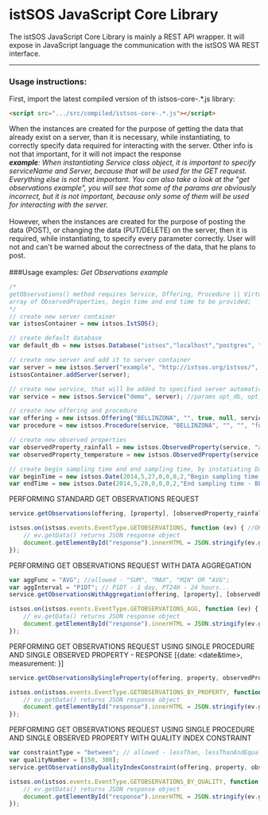 # istSOS JavaScript Core Library

The istSOS JavaScript Core Library is mainly a REST API wrapper. 
It will expose in JavaScript language the communication with the istSOS WA REST interface.

---

### Usage instructions:
First, import the latest compiled version of th istsos-core-.*.js library:
```HTML
<script src=".../src/compiled/istsos-core-.*.js"></script>
```
When the instances are created for the purpose of getting the data that already
exist on a server, than it is necessary, while instantiating, to correctly specify data required for
interacting with the server. Other info is not that important, for it will not impact the response<br/>
_**example**: When instantiating Service class object, it is important to specify serviceName and Server, 
because that will be used for the GET request. Everything else is not that important. You can also take
a look at the "get observations example", you will see that some of the params are obviously incorrect,
but it is not important, because only some of them will be used for interacting with the server._<br/>
<br/>
However, when the instances are created for the purpose of posting the data (POST), or changing the
data (PUT/DELETE) on the server, then it is required, while instantiating, to specify every parameter 
correctly. User will not and can't be warned about the correctness of the data, that he plans to post.
<br/>
<br/>
###Usage examples:
_Get Observations example_
```javascript
/*
getObservations() method requires Service, Offering, Procedure || VirtualProcedure, 
array of ObservedProperties, begin time and end time to be provided;
*/
// create new server container
var istsosContainer = new istsos.IstSOS();

// create default database
var default_db = new istsos.Database("istsos","localhost","postgres", "postgres", 5432);

// create new server and add it to server container
var server = new istsos.Server("example", "http://istsos.org/istsos/", defaultDb);
istsosContainer.addServer(server);

// create new service, that will be added to specified server automatically upon instatiation
var service = new istsos.Service("demo", server); //params opt_db, opt_config, opt_epsg are optional

// create new offering and procedure
var offering = new istsos.Offering("BELLINZONA", "", true, null, service);
var procedure = new istsos.Procedure(service, "BELLINZONA", "", "", "foi", 3857, 25,35,45, [], "insitu-fixed-point", "");)

// create new observed properties
var observedProperty_rainfall = new istsos.ObservedProperty(service, "air-rainfall", "urn:ogc:def:parameter:x-istsos:1.0:meteo:air:rainfall", "", null, null;
var observedProperty_temperature = new istsos.ObservedProperty(service, "air-temperature", "urn:ogc:def:parameter:x-istsos:1.0:meteo:air:temperature", "", null, null);

// create begin sampling time and end sampling time, by instatiating Date class objects
var beginTime = new istsos.Date(2014,5,27,0,0,0,2,"Begin sampling time - BELLINZONA"); // OR JUST A STRING "2014-05-27T00:00:00+02:00"
var endTime = new istsos.Date(2014,5,28,0,0,0,2,"End sampling time - BELLINZONA");// OR JUST A STRING "2014-05-28T00:00:00+02:00"
```

PERFORMING STANDARD GET OBSERVATIONS REQUEST

```javascript
service.getObservations(offering, [property], [observedProperty_rainfall, observedProperty_temperature], beginTime, endTime);

istsos.on(istsos.events.EventType.GETOBSERVATIONS, function (ev) { //OR istsos.once(...)
    // ev.getData() returns JSON response object
    document.getElementById("response").innerHTML = JSON.stringify(ev.getData(), null, 3);
});
```

PERFORMING GET OBSERVATIONS REQUEST WITH DATA AGGREGATION 

```javascript
var aggFunc = "AVG"; //allowed - "SUM", "MAX", "MIN" OR "AVG";
var aggInterval = "P1DT"; // P1DT - 1 day, PT24H - 24 hours...
service.getObservationsWithAggregation(offering, [property], [observedProperty_rainfall, observedProperty_temperature], beginTime, endTime, aggFunc, aggInterval);

istsos.on(istsos.events.EventType.GETOBSERVATIONS_AGG, function (ev) { //OR istsos.once(...)
    // ev.getData() returns JSON response object
    document.getElementById("response").innerHTML = JSON.stringify(ev.getData(), null, 3);
});
```

PERFORMING GET OBSERVATIONS REQUEST USING SINGLE PROCEDURE AND SINGLE OBSERVED PROPERTY - RESPONSE [{date: <date&time>, measurement: <observation>}]

```javascript
service.getObservationsBySingleProperty(offering, property, observedProperty_temperature, beginTime, endTime);

istsos.on(istsos.events.EventType.GETOBSERVATIONS_BY_PROPERTY, function (ev) { //OR istsos.once(...)
    // ev.getData() returns JSON response object
    document.getElementById("response").innerHTML = JSON.stringify(ev.getData(), null, 3);
});
```
PERFORMING  GET OBSERVATIONS REQUEST USING SINGLE PROCEDURE AND SINGLE OBSERVED PROPERTY WITH QUALITY INDEX CONSTRAINT

```javascript
var constraintType = "between"; // allowed - lessThan, lessThanAndEqual, equal, greaterThanAndEqual, greatherThan, between
var qualityNumber = [150, 300]; 
service.getObservationsByQualityIndexConstraint(offering, property, observedProperty_temperature, beginTime, endTime, constraintType, qualityNumber);

istsos.on(istsos.events.EventType.GETOBSERVATIONS_BY_QUALITY, function (ev) { //OR istsos.once(...)
    // ev.getData() returns JSON response object
    document.getElementById("response").innerHTML = JSON.stringify(ev.getData(), null, 3);
});

```